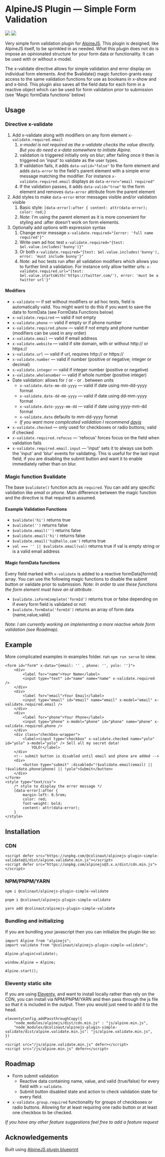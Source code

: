 # AlpineJS Plugin — Simple Form Validation

![](https://img.shields.io/bundlephobia/min/@colinaut/alpinejs-plugin-simple-validate)
![](https://img.shields.io/npm/v/@colinaut/alpinejs-plugin-simple-validate)

Very simple form validation plugin for [AlpineJS](https://alpinejs.dev). This plugin is designed, like AlpineJS itself, to be sprinkled in as needed. What this plugin does not do is impose an opinionated structure for your form data or functionality. It can be used with or without x-model.

The x-validate directive allows for simple validation and error display on individual form elements. And the $validate() magic function grants easy access to the same validation functions for use as booleans in x-show and and x-bind. This plugin also saves all the field data for each form in a reactive object which can be used for form validation prior to submission (see 'Magic formData functions' below)

## Usage

### Directive x-validate

1. Add x-validate along with modifiers on any form element `x-validate.required.email`
   1. *x-model is not required as the x-validate checks the value directly. But you do need a x-data somewhere to initiate Alpine.*
   2. validation is triggered initially only on blur; after failing once it then is triggered on 'input' to validate as the user types.
   3. If validation fails, it adds `data-valid="false"` to the form element and adds `data-error` to the field's parent element with a simple error message matching the modifier. For instance `x-validate.required.email` displays as `data-error="email required"`
   4. If the validation passes, it adds `data-valid="true"` to the form element and removes `data-error` attribute from the parent element
2. Add styles to make `data-error` error messages visible and/or validation visible
   1. Basic style: `[data-error]:after { content: attr(data-error); color: red;}`
   2. *Note:* I'm using the parent element as it is more convenient for styling and :after doesn't work on form elements.
3. Optionally add options with expression syntax
   1. Change error message `x-validate.required="{error: 'full name required'}"`
   2. Write own ad hoc test `x-validate.required="{test: $el.value.includes('bunny')}"`
   3. Or both `x-validate.required="{test: $el.value.includes('bunny'), error: 'must include bunny'}"`
   4. *Note:* ad hoc tests run after all validation modifiers which allows you to further limit a validation. For instance only allow twitter urls: `x-validate.required.url="{test: $el.value.startsWith('https://twitter.com/'), error: 'must be a twitter url'}"`

#### Modifiers

* `x-validate` — if set without modifiers or ad hoc tests, field is automatically valid. You might want to do this if you want to save the data to formData (see FormData Functions below)
* `x-validate.required` — valid if not empty
* `x-validate.phone` — valid if empty or if phone number
* `x-validate.required.phone` — valid if not empty and phone number (modifiers can be used in any order)
* `x-validate.email` — valid if email address
* `x-validate.website` — valid if site domain, with or without http:// or https://
* `x-validate.url` — valid if url, requires http:// or https://
* `x-validate.number` — valid if number (positive or negative; integer or decimal)
* `x-validate.integer` — valid if integer number (positive or negative)
* `x-validate.wholenumber` — valid if whole number (positive integer)
* Date validation: allows for / or - or . between units
  * `x-validate.date-mm-dd-yyyy` — valid if date using mm-dd-yyyy format
  * `x-validate.date-dd-mm-yyyy` — valid if date using dd-mm-yyyy format
  * `x-validate.date-yyyy-mm-dd` — valid if date using yyyy-mm-dd format
  * `x-validate.date` defaults to mm-dd-yyyy format
  * *If you want more complicated validation I recommend [dayjs](https://github.com/iamkun/dayjs)*
* `x-validate.checked` — only used for checkboxes or radio buttons; valid if checked
* `x-validate.required.refocus` — 'refocus' forces focus on the field when validation fails
* `x-validate.required.email.input` — 'input' sets it to always use both the 'input' and 'blur' events for validating. This is useful for the last input field, if you are disabling the submit button and want it to enable immediately rather than on blur.

### Magic function $validate

The base `$validate()` function acts as `required`. You can add any specific validation like *email* or *phone*. Main difference between the magic function and the directive is that required is assumed.

#### Example Validation Functions

* `$validate('hi')` returns true
* `$validate('')` returns false
* `$validate.email('')` returns false
* `$validate.email('hi')` returns false
* `$validate.email('hi@hello.com')` returns true
* `val === '' || $validate.email(val)` returns true if val is empty string or is a valid email address

#### Magic formData functions

Every field marked with `x-validate` is added to a reactive formData[formId] array. You can use the following magic functions to disable the submit button or validate prior to submission. *Note: In order to use these functions the form element must have an id attribute.*

* `$validate.isFormComplete('formId')` returns true or false depending on if every form field is validated or not
* `$validate.formData('formId')` returns an array of form data {name,value,valid}

*Note: I am currently working on implementing a more reactive whole form validation (see Roadmap).*

## Example

More complicated examples in examples folder. run `npm run serve` to view.

```
<form id="form" x-data="{email: '' , phone: '', yolo: ''}">
    <div>
        <label for="name">Your Name</label>
        <input type="text" id="name" name="name" x-validate.required />
    </div>
    <div>
        <label for="email">Your Email</label>
        <input type="email" id="email" name="email" x-model="email" x-validate.required.email />
    </div>
    <div>
        <label for="phone">Your Phone</label>
        <input type="phone" x-model="phone" id="phone" name="phone" x-validate.required.phone />
    </div>
    <div class="checkbox-wrapper">
        <label><input type="checkbox" x-validate.checked name="yolo" id="yolo" x-model="yolo" /> Sell all my secret data!
            YOLO!</label>
    </div>
    <!-- submit button is disabled until email and phone are added -->
    <div>
        <button type="submit" :disabled="!$validate.email(email) || !$validate.phone(phone) || !yolo">Submit</button>
    </div>
</form>
<style type="text/css">
    /* style to display the error message */
    [data-error]:after {
        margin-left: 0.5rem;
        color: red;
        font-weight: bold;
        content: attr(data-error);
    }
</style>

```

## Installation

### CDN

```
<script defer src="https://unpkg.com/@colinaut/alpinejs-plugin-simple-validate@1/dist/alpine.validate.min.js"></script>
<script defer src="https://unpkg.com/alpinejs@3.x.x/dist/cdn.min.js"></script>
```

### NPM/PNPM/YARN

```
npm i @colinaut/alpinejs-plugin-simple-validate

pnpm i @colinaut/alpinejs-plugin-simple-validate

yarn add @colinaut/alpinejs-plugin-simple-validate
```
### Bundling and initializing
If you are bundling your javascript then you can initialize the plugin like so:

```
import Alpine from "alpinejs";
import validate from "@colinaut/alpinejs-plugin-simple-validate";

Alpine.plugin(validate);

window.Alpine = Alpine;

Alpine.start();
```

### Eleventy static site

If you are using [Eleventy](https://www.11ty.dev), and want to install locally rather than rely on the CDN, you can install via NPM/PNPM/YARN and then pass through the js file so that it is included in the output. Then you would just need to add it to the head.

```
eleventyConfig.addPassthroughCopy({
    "node_modules/alpinejs/dist/cdn.min.js" : "js/alpine.min.js",
    "node_modules/@colinaut/alpinejs-plugin-simple-validate/dist/alpine.validate.min.js": "js/alpine.validate.min.js",
})
```
```
<script src="/js/alpine.validate.min.js" defer></script>
<script src="/js/alpine.min.js" defer></script>
```

## Roadmap

* Form submit validation
  * Reactive data containing name, value, and valid (true/false) for every field with `x-validate`.
  * Submit button disabled state and action to check validation state for every field.
* `x-validate.group.required` functionality for groups of checkboxes or radio buttons. Allowing for at least requiring one radio button or at least one checkbox to be checked.

*If you have any other feature suggestions feel free to add a feature request*

## Acknowledgements
Built using [AlpineJS plugin blueprint](https://github.com/img.shields.io/github/v/release/victoryoalli/alpinejs-plugin-blueprint)

